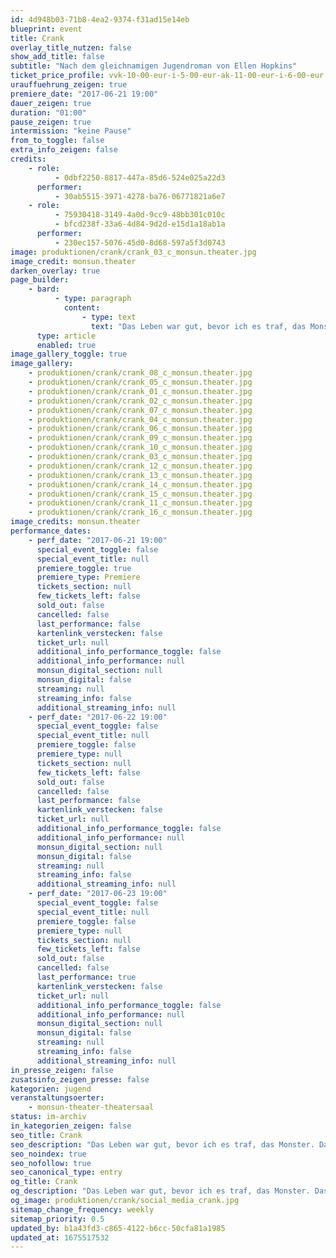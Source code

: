 ```yaml
---
id: 4d948b03-71b8-4ea2-9374-f31ad15e14eb
blueprint: event
title: Crank
overlay_title_nutzen: false
show_add_title: false
subtitle: "Nach dem gleichnamigen Jugendroman von Ellen Hopkins"
ticket_price_profile: vvk-10-00-eur-i-5-00-eur-ak-11-00-eur-i-6-00-eur
urauffuehrung_zeigen: true
premiere_date: "2017-06-21 19:00"
dauer_zeigen: true
duration: "01:00"
pause_zeigen: true
intermission: "keine Pause"
from_to_toggle: false
extra_info_zeigen: false
credits:
    - role:
          - 0dbf2250-8817-447a-85d6-524e025a22d3
      performer:
          - 30ab5515-3971-4278-ba76-06771821a6e7
    - role:
          - 75930418-3149-4a0d-9cc9-48bb301c010c
          - bfcd238f-33a6-4d84-9d2d-e15d1a18ab1a
      performer:
          - 230ec157-5076-45d0-8d68-597a5f3d0743
image: produktionen/crank/crank_03_c_monsun.theater.jpg
image_credit: monsun.theater
darken_overlay: true
page_builder:
    - bard:
          - type: paragraph
            content:
                - type: text
                  text: "Das Leben war gut, bevor ich es traf, das Monster. Das Leben danach war großartig. Auf jeden Fall für kurze Zeit. Es beginnt mit einer Linie Koks... Kristina ist gut in der Schule, freundlich und wohlerzogen. Doch dann begegnet sie dem Monster. CRANK. Der Droge. Und was wie ein Abenteuer anfängt, wird zu einem Kampf um ihren Verstand, ihre Seele - ihr Leben. Der Freie Fall in freien Versen: Der Theaterkurs des Gymnasiums Othmarschen Klasse 10 zeigt einen poetischen Drogenabsturz mit Folgen."
      type: article
      enabled: true
image_gallery_toggle: true
image_gallery:
    - produktionen/crank/crank_08_c_monsun.theater.jpg
    - produktionen/crank/crank_05_c_monsun.theater.jpg
    - produktionen/crank/crank_01_c_monsun.theater.jpg
    - produktionen/crank/crank_02_c_monsun.theater.jpg
    - produktionen/crank/crank_07_c_monsun.theater.jpg
    - produktionen/crank/crank_04_c_monsun.theater.jpg
    - produktionen/crank/crank_06_c_monsun.theater.jpg
    - produktionen/crank/crank_09_c_monsun.theater.jpg
    - produktionen/crank/crank_10_c_monsun.theater.jpg
    - produktionen/crank/crank_03_c_monsun.theater.jpg
    - produktionen/crank/crank_12_c_monsun.theater.jpg
    - produktionen/crank/crank_13_c_monsun.theater.jpg
    - produktionen/crank/crank_14_c_monsun.theater.jpg
    - produktionen/crank/crank_15_c_monsun.theater.jpg
    - produktionen/crank/crank_11_c_monsun.theater.jpg
    - produktionen/crank/crank_16_c_monsun.theater.jpg
image_credits: monsun.theater
performance_dates:
    - perf_date: "2017-06-21 19:00"
      special_event_toggle: false
      special_event_title: null
      premiere_toggle: true
      premiere_type: Premiere
      tickets_section: null
      few_tickets_left: false
      sold_out: false
      cancelled: false
      last_performance: false
      kartenlink_verstecken: false
      ticket_url: null
      additional_info_performance_toggle: false
      additional_info_performance: null
      monsun_digital_section: null
      monsun_digital: false
      streaming: null
      streaming_info: false
      additional_streaming_info: null
    - perf_date: "2017-06-22 19:00"
      special_event_toggle: false
      special_event_title: null
      premiere_toggle: false
      premiere_type: null
      tickets_section: null
      few_tickets_left: false
      sold_out: false
      cancelled: false
      last_performance: false
      kartenlink_verstecken: false
      ticket_url: null
      additional_info_performance_toggle: false
      additional_info_performance: null
      monsun_digital_section: null
      monsun_digital: false
      streaming: null
      streaming_info: false
      additional_streaming_info: null
    - perf_date: "2017-06-23 19:00"
      special_event_toggle: false
      special_event_title: null
      premiere_toggle: false
      premiere_type: null
      tickets_section: null
      few_tickets_left: false
      sold_out: false
      cancelled: false
      last_performance: true
      kartenlink_verstecken: false
      ticket_url: null
      additional_info_performance_toggle: false
      additional_info_performance: null
      monsun_digital_section: null
      monsun_digital: false
      streaming: null
      streaming_info: false
      additional_streaming_info: null
in_presse_zeigen: false
zusatsinfo_zeigen_presse: false
kategorien: jugend
veranstaltungsoerter:
    - monsun-theater-theatersaal
status: im-archiv
in_kategorien_zeigen: false
seo_title: Crank
seo_description: "Das Leben war gut, bevor ich es traf, das Monster. Das Leben danach war großartig. Auf jeden Fall für kurze Zeit. Es beginnt mit einer Linie Koks..."
seo_noindex: true
seo_nofollow: true
seo_canonical_type: entry
og_title: Crank
og_description: "Das Leben war gut, bevor ich es traf, das Monster. Das Leben danach war großartig. Auf jeden Fall für kurze Zeit. Es beginnt mit einer Linie Koks..."
og_image: produktionen/crank/social_media_crank.jpg
sitemap_change_frequency: weekly
sitemap_priority: 0.5
updated_by: b1a43fd3-c865-4122-b6cc-50cfa81a1985
updated_at: 1675517532
---
```

